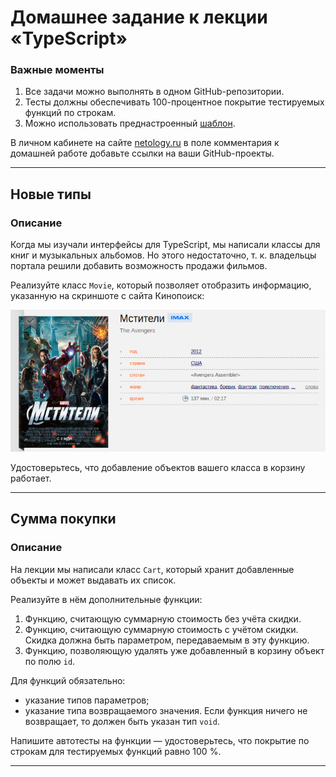 # Домашнее задание к лекции «TypeScript»

### **Важные моменты** 

1. Все задачи можно выполнять в одном GitHub-репозитории.
2. Тесты должны обеспечивать 100-процентное покрытие тестируемых функций по строкам.
3. Можно использовать преднастроенный [шаблон](../ts-template/).

В личном кабинете на сайте [netology.ru](http://netology.ru/) в поле комментария к домашней работе добавьте ссылки на ваши GitHub-проекты.

---

## Новые типы

### Описание

Когда мы изучали интерфейсы для TypeScript, мы написали классы для книг и музыкальных альбомов. Но этого недостаточно, т. к. владельцы портала решили добавить возможность продажи фильмов.

Реализуйте класс `Movie`, который позволяет отобразить информацию, указанную на скриншоте с сайта Кинопоиск:

![](pic/avengers.png)

Удостоверьтесь, что добавление объектов вашего класса в корзину работает.

---

## Сумма покупки

### Описание

На лекции мы написали класс `Cart`, который хранит добавленные объекты и может выдавать их список.

Реализуйте в нём дополнительные функции:
1. Функцию, считающую суммарную стоимость без учёта скидки.
2. Функцию, считающую суммарную стоимость с учётом скидки. Скидка должна быть параметром, передаваемым в эту функцию.
3. Функцию, позволяющую удалять уже добавленный в корзину объект по полю `id`.

Для функций обязательно:
- указание типов параметров;
- указание типа возвращаемого значения. Если функция ничего не возвращает, то должен быть указан тип `void`.

Напишите автотесты на функции — удостоверьтесь, что покрытие по строкам для тестируемых функций равно 100 %.

---
